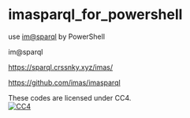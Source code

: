# imasparql_for_powershell
use [im@sparql](https://sparql.crssnky.xyz/imas/) by PowerShell

im@sparql 

https://sparql.crssnky.xyz/imas/ 

https://github.com/imas/imasparql


These codes are licensed under CC4.  
[![CC4](https://licensebuttons.net/l/by-nc-sa/4.0/88x31.png "CC4")](https://creativecommons.org/licenses/by-nc-sa/4.0/)
